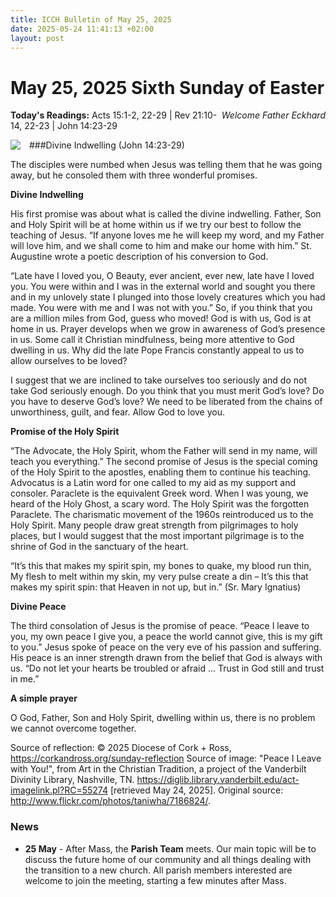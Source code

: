 ```yaml
---
title: ICCH Bulletin of May 25, 2025
date: 2025-05-24 11:41:13 +02:00
layout: post
---
```


# May 25, 2025 Sixth Sunday of Easter

<span style="float: right"><em>Welcome Father Eckhard</em></span>
**Today's Readings:** Acts 15:1-2, 22-29 | Rev 21:10-14, 22-23 | John 14:23-29


<img style="float: left; margin-right: 1em;" src="https://diglib.library.vanderbilt.edu/cdri/jpeg/peace-leave.jpg">

###Divine Indwelling (John 14:23-29)

The disciples were numbed when Jesus was telling them that he was going away, but he consoled them with three wonderful promises.

**Divine Indwelling**

His first promise was about what is called the divine indwelling. Father, Son and Holy Spirit will be at home within us if we try our best to follow the teaching of Jesus. “If anyone loves me he will keep my word, and my Father will love him, and we shall come to him and make our home with him.” St. Augustine wrote a poetic description of his conversion to God.

“Late have I loved you, O Beauty, ever ancient, ever new, late have I loved you.
You were within and I was in the external world and sought you there and in my unlovely state I plunged into those lovely creatures which you had made. You were with me and I was not with you.” So, if you think that you are a million miles from God, guess who moved! God is with us, God is at home in us. Prayer develops when we grow in awareness of God’s presence in us. Some call it Christian mindfulness, being more attentive to God dwelling in us. Why did the late Pope Francis constantly appeal to us to allow ourselves to be loved?

I suggest that we are inclined to take ourselves too seriously and do not take God seriously enough. Do you think that you must merit God’s love? Do you have to deserve God’s love? We need to be liberated from the chains of unworthiness, guilt, and fear. Allow God to love you.

**Promise of the Holy Spirit**

“The Advocate, the Holy Spirit, whom the Father will send in my name, will teach you everything.” The second promise of Jesus is the special coming of the Holy Spirit to the apostles, enabling them to continue his teaching. Advocatus is a Latin word for one called to my aid as my support and consoler. Paraclete is the equivalent Greek word. When I was young, we heard of the Holy Ghost, a scary word. The Holy Spirit was the forgotten Paraclete. The charismatic movement of the 1960s reintroduced us to the Holy Spirit.
Many people draw great strength from pilgrimages to holy places, but I would suggest that the most important pilgrimage is to the shrine of God in the sanctuary of the heart.

“It’s this that makes my spirit spin, my bones to quake, my blood run thin,
My flesh to melt within my skin, my very pulse create a din –
It’s this that makes my spirit spin: that Heaven in not up, but in.” (Sr. Mary Ignatius)

**Divine Peace**

The third consolation of Jesus is the promise of peace. “Peace I leave to you, my own peace I give you, a peace the world cannot give, this is my gift to you.” Jesus spoke of peace on the very eve of his passion and suffering. His peace is an inner strength drawn from the belief that God is always with us. “Do not let your hearts be troubled or afraid ... Trust in God still and trust in me.”

**A simple prayer**

O God, Father, Son and Holy Spirit, dwelling within us, there is no problem we cannot overcome together.



Source of reflection:  © 2025 Diocese of Cork + Ross, https://corkandross.org/sunday-reflection
Source of image: "Peace I Leave with You!", from Art in the Christian Tradition, a project of the Vanderbilt Divinity Library, Nashville, TN. https://diglib.library.vanderbilt.edu/act-imagelink.pl?RC=55274 [retrieved May 24, 2025]. Original source: http://www.flickr.com/photos/taniwha/7186824/.

### News 

* **25 May** - After Mass, the **Parish Team** meets. Our main topic will be to discuss the future home of our community and all things dealing with the transition to a new church. All parish members interested are welcome to join the meeting, starting a few minutes after Mass.
